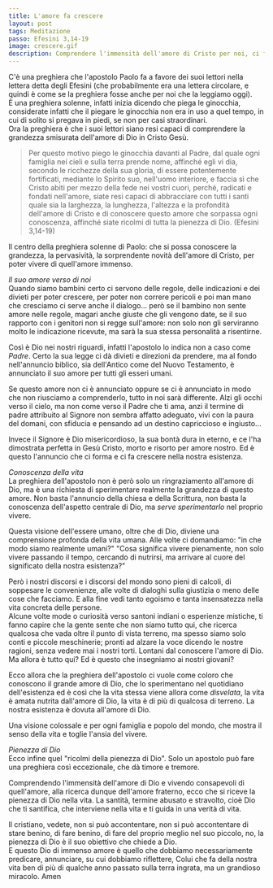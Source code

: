 ```yaml
---
title: L'amore fa crescere
layout: post
tags: Meditazione
passo: Efesini 3,14-19
image: crescere.gif
description: Comprendere l'immensità dell'amore di Cristo per noi, ci fa crescere e vivere pienamente.
---
```


C'è una preghiera che l'apostolo Paolo fa a favore dei suoi lettori nella lettera detta degli Efesini (che probabilmente era una lettera circolare, e quindi è come se la preghiera fosse anche per noi che la leggiamo oggi).    
È una preghiera solenne, infatti inizia dicendo che piega le ginocchia, considerate infatti che il piegare le ginocchia non era in uso a quel tempo, in cui di solito si pregava in piedi, se non per casi straordinari.  
Ora la preghiera è che i suoi lettori siano resi capaci di comprendere la grandezza smisurata dell'amore di Dio in Cristo Gesù. 

> Per questo motivo piego le ginocchia davanti al Padre,
dal quale ogni famiglia nei cieli e sulla terra prende nome,
affinché egli vi dia, secondo le ricchezze della sua gloria, di essere potentemente fortificati, mediante lo Spirito suo, nell'uomo interiore,
e faccia sì che Cristo abiti per mezzo della fede nei vostri cuori, perché, radicati e fondati nell'amore,
siate resi capaci di abbracciare con tutti i santi quale sia la larghezza, la lunghezza, l'altezza e la profondità dell'amore di Cristo
e di conoscere questo amore che sorpassa ogni conoscenza, affinché siate ricolmi di tutta la pienezza di Dio. (Efesini 3,14-19)

Il centro della preghiera solenne di Paolo: che si possa conoscere la grandezza, la pervasività, la sorprendente novità dell'amore di Cristo, per poter vivere di quell'amore immenso. 

*Il suo amore verso di noi*  
Quando siamo bambini certo ci servono delle regole, delle indicazioni e dei divieti per poter crescere, per poter non correre pericoli e poi man mano che cresciamo ci serve anche il dialogo... però se il bambino non sente amore nelle regole, magari anche giuste che gli vengono date, se il suo rapporto con i genitori non si regge sull'amore: non solo non gli serviranno molto le indicazione ricevute, ma sarà la sua stessa personalità a risentirne.

Così è Dio nei nostri riguardi, infatti l'apostolo lo indica non a caso come *Padre*. Certo la sua legge ci dà divieti e direzioni da prendere, ma al fondo nell'annuncio biblico, sia dell'Antico come del Nuovo Testamento, è annunciato il suo amore per tutti gli esseri umani. 

Se questo amore non ci è annunciato oppure se ci è annunciato in modo che non riusciamo a comprenderlo, tutto in noi sarà differente. Alzi gli occhi verso il cielo, ma non come verso il Padre che ti ama, anzi il termine di padre attribuito al Signore non sembra affatto adeguato, vivi con la paura del domani, con sfiducia e pensando ad un destino capriccioso e ingiusto...

Invece il Signore è Dio misericordioso, la sua bontà dura in eterno, e ce l'ha dimostrata perfetta in Gesù Cristo, morto e risorto per amore nostro. Ed è questo l'annuncio che ci forma e ci fa crescere nella nostra esistenza.

*Conoscenza della vita*  
La preghiera dell'apostolo non è però solo un ringraziamento all'amore di Dio, ma è una richiesta di sperimentare realmente la grandezza di questo amore. Non basta l'annuncio della chiesa e della Scrittura, non basta la conoscenza dell'aspetto centrale di Dio, ma *serve sperimentarlo* nel proprio vivere. 

Questa visione dell'essere umano, oltre che di Dio, diviene una comprensione profonda della vita umana. Alle volte ci domandiamo: "in che modo siamo realmente umani?" "Cosa significa vivere pienamente, non solo vivere passando il tempo, cercando di nutrirsi, ma arrivare al cuore del significato della nostra esistenza?"

Però i nostri discorsi e i discorsi del mondo sono pieni di calcoli, di soppesare le convenienze, alle volte di dialoghi sulla giustizia o meno delle cose che facciamo. E alla fine vedi tanto egoismo e tanta insensatezza nella vita concreta delle persone.  
Alcune volte mode o curiosità verso santoni indiani o esperienze mistiche, ti fanno capire che la gente sente che non siamo tutto qui, che ricerca qualcosa che vada oltre il punto di vista terreno, ma spesso siamo solo conti e piccole meschinerie; pronti ad alzare la voce dicendo le nostre ragioni, senza vedere mai i nostri torti. Lontani dal conoscere l'amore di Dio. Ma allora è tutto qui? Ed è questo che insegniamo ai nostri giovani?

Ecco allora che la preghiera dell'apostolo ci vuole come coloro che conoscono il grande amore di Dio, che lo sperimentano nel quotidiano dell'esistenza ed è così che la vita stessa viene allora come *disvelata*, la vita è amata nutrita dall'amore di Dio, la vita è di più di qualcosa di terreno. La nostra esistenza è dovuta all'amore di Dio.

Una visione colossale e per ogni famiglia e popolo del mondo, che mostra il senso della vita e toglie l'ansia del vivere.

*Pienezza di Dio*  
Ecco infine quel "ricolmi della pienezza di Dio". Solo un apostolo può fare una preghiera così eccezionale, che dà timore e tremore.

Comprendendo l'immensità dell'amore di Dio e vivendo consapevoli di quell'amore, alla ricerca dunque dell'amore fraterno, ecco che si riceve la pienezza di Dio nella vita. La santità, termine abusato e stravolto, cioè Dio che ti santifica, che interviene nella vita e ti guida in una verità di vita.

Il cristiano, vedete, non si può accontentare, non si può accontentare di stare benino, di fare benino, di fare del proprio meglio nel suo piccolo, no, la pienezza di Dio è il suo obiettivo che chiede a Dio.  
E questo Dio di immenso amore è quello che dobbiamo necessariamente predicare, annunciare, su cui dobbiamo riflettere, Colui che fa della nostra vita ben di più di qualche anno passato sulla terra ingrata, ma un grandioso miracolo. Amen
